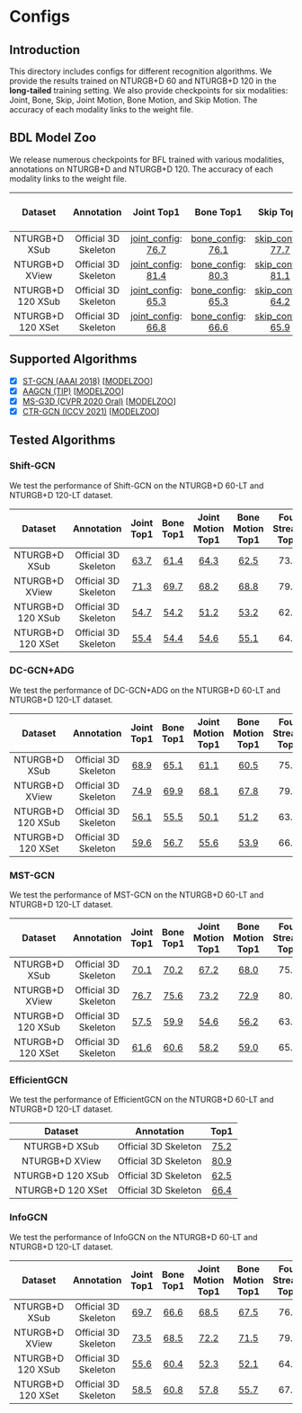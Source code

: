 # Configs

## Introduction

This directory includes configs for different recognition algorithms. We provide the results trained on NTURGB+D 60 and NTURGB+D 120 in the **long-tailed** training setting. We also provide checkpoints for six modalities: Joint, Bone, Skip, Joint Motion, Bone Motion, and Skip Motion. The accuracy of each modality links to the weight file.

## BDL Model Zoo

We release numerous checkpoints for BFL trained with various modalities, annotations on NTURGB+D and NTURGB+D 120. The accuracy of each modality links to the weight file.

| Dataset | Annotation | Joint Top1 | Bone Top1 | Skip Top1 | Joint Motion Top1 | Bone Motion Top1 | Skip Motion Top1 | Two-Stream Top1 | Four Stream Top1 | Six Stream Top1|
| :---: | :---: | :---: | :---: | :---: | :---: | :---: | :---: | :---: | :---: | :---: |
| NTURGB+D XSub | Official 3D Skeleton | [joint_config](/configs/BRL/ntu60_xsub_LT/j.py): [76.7](https://drive.google.com/drive/folders/1ksC002PtEMxCt8A5l5ftqSN9guBzJxy0?usp=share_link) | [bone_config](/configs/BRL/ntu60_xsub_LT/b.py): [76.1](https://drive.google.com/drive/folders/1ksC002PtEMxCt8A5l5ftqSN9guBzJxy0?usp=share_link) | [skip_config](/configs/BRL/ntu60_xsub_LT/k.py): [77.7](https://drive.google.com/drive/folders/1ksC002PtEMxCt8A5l5ftqSN9guBzJxy0?usp=share_link) | [joint_motion_config](/configs/BRL/ntu60_xsub_LT/jm.py): [75.0](https://drive.google.com/drive/folders/1ksC002PtEMxCt8A5l5ftqSN9guBzJxy0?usp=share_link) | [bone_motion_config](/configs/BRL/ntu60_xsub_LT/bm.py): [72.8](https://drive.google.com/drive/folders/1ksC002PtEMxCt8A5l5ftqSN9guBzJxy0?usp=share_link) | [skip_motion_config](/configs/BRL/ntu60_xsub_LT/km.py): [73.4](https://drive.google.com/drive/folders/1ksC002PtEMxCt8A5l5ftqSN9guBzJxy0?usp=share_link) | 79.6 | 81.0 | 81.8 |
| NTURGB+D XView | Official 3D Skeleton | [joint_config](/configs/BRL/ntu60_xview_LT/j.py): [81.4](https://drive.google.com/drive/folders/1KrtXE1tdJGVJz2ixWpR6Vd7l5qzAf8TV?usp=share_link) | [bone_config](/configs/BRL/ntu60_xview_LT/b.py): [80.3](https://drive.google.com/drive/folders/1KrtXE1tdJGVJz2ixWpR6Vd7l5qzAf8TV?usp=share_link) | [skip_config](/configs/BRL/ntu60_xview_LT/k.py): [81.1](https://drive.google.com/drive/folders/1KrtXE1tdJGVJz2ixWpR6Vd7l5qzAf8TV?usp=share_link) | [joint_motion_config](/configs/BRL/ntu60_xview_LT/jm.py): [78.5](https://drive.google.com/drive/folders/1KrtXE1tdJGVJz2ixWpR6Vd7l5qzAf8TV?usp=share_link) | [bone_motion_config](/configs/BRL/ntu60_xview_LT/bm.py): [76.2](https://drive.google.com/drive/folders/1KrtXE1tdJGVJz2ixWpR6Vd7l5qzAf8TV?usp=share_link) | [skip_motion_config](/configs/BRL/ntu60_xview_LT/km.py): [77.2](https://drive.google.com/drive/folders/1KrtXE1tdJGVJz2ixWpR6Vd7l5qzAf8TV?usp=share_link) | 84.0 | 84.9 | 85.4 |
| NTURGB+D 120 XSub | Official 3D Skeleton | [joint_config](/configs/BRL/ntu120_xsub_LT/j.py): [65.3](https://drive.google.com/drive/folders/1Lgnm_phTSM1fniYHONfzahJBdJZm36IV?usp=share_link) | [bone_config](/configs/BRL/ntu120_xsub_LT/b.py): [65.3](https://drive.google.com/drive/folders/1Lgnm_phTSM1fniYHONfzahJBdJZm36IV?usp=share_link) | [skip_config](/configs/BRL/ntu120_xsub_LT/k.py): [64.2](https://drive.google.com/drive/folders/1Lgnm_phTSM1fniYHONfzahJBdJZm36IV?usp=share_link) | [joint_motion_config](/configs/BRL/ntu120_xsub_LT/jm.py): [59.7](https://drive.google.com/drive/folders/1Lgnm_phTSM1fniYHONfzahJBdJZm36IV?usp=share_link) | [bone_motion_config](/configs/BRL/ntu120_xsub_LT/bm.py): [59.8](https://drive.google.com/drive/folders/1Lgnm_phTSM1fniYHONfzahJBdJZm36IV?usp=share_link) | [skip_motion_config](/configs/BRL/ntu120_xsub_LT/km.py): [59.6](https://drive.google.com/drive/folders/1Lgnm_phTSM1fniYHONfzahJBdJZm36IV?usp=share_link) | 68.7 | 69.4 | 69.7 |
| NTURGB+D 120 XSet | Official 3D Skeleton | [joint_config](/configs/BRL/ntu120_xset_LT/j.py): [66.8](https://drive.google.com/drive/folders/1L1mmgp-RtifmXTiWTNBU21e6Q3r7QV4i?usp=share_link) | [bone_config](/configs/BRL/ntu120_xset_LT/b.py): [66.6](https://drive.google.com/drive/folders/1L1mmgp-RtifmXTiWTNBU21e6Q3r7QV4i?usp=share_link) | [skip_config](/configs/BRL/ntu120_xset_LT/k.py): [65.9](https://drive.google.com/drive/folders/1L1mmgp-RtifmXTiWTNBU21e6Q3r7QV4i?usp=share_link) | [joint_motion_config](/configs/BRL/ntu120_xset_LT/jm.py): [63.5](https://drive.google.com/drive/folders/1L1mmgp-RtifmXTiWTNBU21e6Q3r7QV4i?usp=share_link) | [bone_motion_config](/configs/BRL/ntu120_xset_LT/bm.py): [62.2](https://drive.google.com/drive/folders/1L1mmgp-RtifmXTiWTNBU21e6Q3r7QV4i?usp=share_link) | [skip_motion_config](/configs/BRL/ntu120_xset_LT/km.py): [61.6](https://drive.google.com/drive/folders/1L1mmgp-RtifmXTiWTNBU21e6Q3r7QV4i?usp=share_link) | 69.7 | 71.0 | 71.3 |

## Supported Algorithms

- [x] [ST-GCN (AAAI 2018)](https://arxiv.org/abs/1801.07455) [[MODELZOO](/configs/stgcn/README.md)]
- [x] [AAGCN (TIP)](https://arxiv.org/abs/1912.06971) [[MODELZOO](/configs/aagcn/README.md)]
- [x] [MS-G3D (CVPR 2020 Oral)](https://arxiv.org/abs/2003.14111) [[MODELZOO](/configs/msg3d/README.md)]
- [x] [CTR-GCN (ICCV 2021)](https://arxiv.org/abs/2107.12213) [[MODELZOO](/configs/ctrgcn/README.md)]

## Tested Algorithms

### Shift-GCN
We test the performance of Shift-GCN on the NTURGB+D 60-LT and NTURGB+D 120-LT dataset.

| Dataset | Annotation | Joint Top1 | Bone Top1 | Joint Motion Top1 | Bone Motion Top1 | Four Stream Top1 |
| :---: | :---: | :---: | :---: | :---: | :---: | :---: |
| NTURGB+D XSub | Official 3D Skeleton | [63.7](https://drive.google.com/drive/folders/14hV4DHtPhYD872r1FJksNUsJrB80Fy_6?usp=share_link) | [61.4](https://drive.google.com/drive/folders/14hV4DHtPhYD872r1FJksNUsJrB80Fy_6?usp=share_link) | [64.3](https://drive.google.com/drive/folders/14hV4DHtPhYD872r1FJksNUsJrB80Fy_6?usp=share_link) | [62.5](https://drive.google.com/drive/folders/14hV4DHtPhYD872r1FJksNUsJrB80Fy_6?usp=share_link) | 73.6 |
| NTURGB+D XView | Official 3D Skeleton | [71.3](https://drive.google.com/drive/folders/1wYnlz8qP2OjEOWMbvOHjpHBjik1e-dSE?usp=share_link) | [69.7](https://drive.google.com/drive/folders/1wYnlz8qP2OjEOWMbvOHjpHBjik1e-dSE?usp=share_link) | [68.2](https://drive.google.com/drive/folders/1wYnlz8qP2OjEOWMbvOHjpHBjik1e-dSE?usp=share_link) | [68.8](https://drive.google.com/drive/folders/1wYnlz8qP2OjEOWMbvOHjpHBjik1e-dSE?usp=share_link) | 79.3 |
| NTURGB+D 120 XSub | Official 3D Skeleton | [54.7](https://drive.google.com/drive/folders/1QJEbT2UKCSCACZ4NRCeGRVMC8AKxkT6Y?usp=share_link) | [54.2](https://drive.google.com/drive/folders/1QJEbT2UKCSCACZ4NRCeGRVMC8AKxkT6Y?usp=share_link) | [51.2](https://drive.google.com/drive/folders/1QJEbT2UKCSCACZ4NRCeGRVMC8AKxkT6Y?usp=share_link) | [53.2](https://drive.google.com/drive/folders/1QJEbT2UKCSCACZ4NRCeGRVMC8AKxkT6Y?usp=share_link) | 62.3 |
| NTURGB+D 120 XSet | Official 3D Skeleton | [55.4](https://drive.google.com/drive/folders/1AJmbBA5KjaV7FYFrNueQi44UtenD1Rbz?usp=share_link) | [54.4](https://drive.google.com/drive/folders/1AJmbBA5KjaV7FYFrNueQi44UtenD1Rbz?usp=share_link) | [54.6](https://drive.google.com/drive/folders/1AJmbBA5KjaV7FYFrNueQi44UtenD1Rbz?usp=share_link) | [55.1](https://drive.google.com/drive/folders/1AJmbBA5KjaV7FYFrNueQi44UtenD1Rbz?usp=share_link) | 64.5 |

### DC-GCN+ADG
We test the performance of DC-GCN+ADG on the NTURGB+D 60-LT and NTURGB+D 120-LT dataset.

| Dataset | Annotation | Joint Top1 | Bone Top1 | Joint Motion Top1 | Bone Motion Top1 | Four Stream Top1 |
| :---: | :---: | :---: | :---: | :---: | :---: | :---: |
| NTURGB+D XSub | Official 3D Skeleton | [68.9](https://drive.google.com/drive/folders/1R5iT9W4WuAsyfmYn3_Yv0XDWGw6gksZe?usp=share_link) | [65.1](https://drive.google.com/drive/folders/1R5iT9W4WuAsyfmYn3_Yv0XDWGw6gksZe?usp=share_link) | [61.1](https://drive.google.com/drive/folders/1R5iT9W4WuAsyfmYn3_Yv0XDWGw6gksZe?usp=share_link) | [60.5](https://drive.google.com/drive/folders/1R5iT9W4WuAsyfmYn3_Yv0XDWGw6gksZe?usp=share_link) | 75.0 |
| NTURGB+D XView | Official 3D Skeleton | [74.9](https://drive.google.com/drive/folders/1-0rYWegk-b8NzNWloaxJ1OOFOjE1y_eu?usp=share_link) | [69.9](https://drive.google.com/drive/folders/1-0rYWegk-b8NzNWloaxJ1OOFOjE1y_eu?usp=share_link) | [68.1](https://drive.google.com/drive/folders/1-0rYWegk-b8NzNWloaxJ1OOFOjE1y_eu?usp=share_link) | [67.8](https://drive.google.com/drive/folders/1-0rYWegk-b8NzNWloaxJ1OOFOjE1y_eu?usp=share_link) | 79.7 |
| NTURGB+D 120 XSub | Official 3D Skeleton | [56.1](https://drive.google.com/drive/folders/1n-1ZTGhi2Z0bWZLq-L_pMY5hIOB8yZvu?usp=share_link) | [55.5](https://drive.google.com/drive/folders/1n-1ZTGhi2Z0bWZLq-L_pMY5hIOB8yZvu?usp=share_link) | [50.1](https://drive.google.com/drive/folders/1n-1ZTGhi2Z0bWZLq-L_pMY5hIOB8yZvu?usp=share_link) | [51.2](https://drive.google.com/drive/folders/1n-1ZTGhi2Z0bWZLq-L_pMY5hIOB8yZvu?usp=share_link) | 63.4 |
| NTURGB+D 120 XSet | Official 3D Skeleton | [59.6](https://drive.google.com/drive/folders/1XJmwA_MMzRUJnlt7tmdKUNK-jrVKxlpc?usp=share_link) | [56.7](https://drive.google.com/drive/folders/1XJmwA_MMzRUJnlt7tmdKUNK-jrVKxlpc?usp=share_link) | [55.6](https://drive.google.com/drive/folders/1XJmwA_MMzRUJnlt7tmdKUNK-jrVKxlpc?usp=share_link) | [53.9](https://drive.google.com/drive/folders/1XJmwA_MMzRUJnlt7tmdKUNK-jrVKxlpc?usp=share_link) | 66.2 |

### MST-GCN
We test the performance of MST-GCN on the NTURGB+D 60-LT and NTURGB+D 120-LT dataset.

| Dataset | Annotation | Joint Top1 | Bone Top1 | Joint Motion Top1 | Bone Motion Top1 | Four Stream Top1 |
| :---: | :---: | :---: | :---: | :---: | :---: | :---: |
| NTURGB+D XSub | Official 3D Skeleton | [70.1](https://drive.google.com/drive/folders/1hsn2dFT9qx7_lAN6NThvjQExhAJIn9IB?usp=share_link) | [70.2](https://drive.google.com/drive/folders/1hsn2dFT9qx7_lAN6NThvjQExhAJIn9IB?usp=share_link) | [67.2](https://drive.google.com/drive/folders/1hsn2dFT9qx7_lAN6NThvjQExhAJIn9IB?usp=share_link) | [68.0](https://drive.google.com/drive/folders/1hsn2dFT9qx7_lAN6NThvjQExhAJIn9IB?usp=share_link) | 75.9 |
| NTURGB+D XView | Official 3D Skeleton | [76.7](https://drive.google.com/drive/folders/1De0EplTEfB9utITPCoOqdVFCAv-DT4tC?usp=share_link) | [75.6](https://drive.google.com/drive/folders/1De0EplTEfB9utITPCoOqdVFCAv-DT4tC?usp=share_link) | [73.2](https://drive.google.com/drive/folders/1De0EplTEfB9utITPCoOqdVFCAv-DT4tC?usp=share_link) | [72.9](https://drive.google.com/drive/folders/1De0EplTEfB9utITPCoOqdVFCAv-DT4tC?usp=share_link) | 80.3 |
| NTURGB+D 120 XSub | Official 3D Skeleton | [57.5](https://drive.google.com/drive/folders/1rF6CjboejxfvVDcYObIpaiM3O-_33q45?usp=share_link) | [59.9](https://drive.google.com/drive/folders/1rF6CjboejxfvVDcYObIpaiM3O-_33q45?usp=share_link) | [54.6](https://drive.google.com/drive/folders/1rF6CjboejxfvVDcYObIpaiM3O-_33q45?usp=share_link) | [56.2](https://drive.google.com/drive/folders/1rF6CjboejxfvVDcYObIpaiM3O-_33q45?usp=share_link) | 63.8 |
| NTURGB+D 120 XSet | Official 3D Skeleton | [61.6](https://drive.google.com/drive/folders/1ISJFkzyrVg1JkGU3Zd4mVV1B3Ztf20Oc?usp=share_link) | [60.6](https://drive.google.com/drive/folders/1ISJFkzyrVg1JkGU3Zd4mVV1B3Ztf20Oc?usp=share_link) | [58.2](https://drive.google.com/drive/folders/1ISJFkzyrVg1JkGU3Zd4mVV1B3Ztf20Oc?usp=share_link) | [59.0](https://drive.google.com/drive/folders/1ISJFkzyrVg1JkGU3Zd4mVV1B3Ztf20Oc?usp=share_link) | 65.9 |

### EfficientGCN
We test the performance of EfficientGCN on the NTURGB+D 60-LT and NTURGB+D 120-LT dataset.

| Dataset | Annotation | Top1 |
| :---: | :---: | :---: |
| NTURGB+D XSub | Official 3D Skeleton | [75.2](https://drive.google.com/drive/folders/1urtkIgbr_dpPaEcBu44uVaxk9eVDUjQK?usp=share_link) |
| NTURGB+D XView | Official 3D Skeleton | [80.9](https://drive.google.com/drive/folders/1urtkIgbr_dpPaEcBu44uVaxk9eVDUjQK?usp=share_link) |
| NTURGB+D 120 XSub | Official 3D Skeleton | [62.5](https://drive.google.com/drive/folders/1urtkIgbr_dpPaEcBu44uVaxk9eVDUjQK?usp=share_link) |
| NTURGB+D 120 XSet | Official 3D Skeleton | [66.4](https://drive.google.com/drive/folders/1urtkIgbr_dpPaEcBu44uVaxk9eVDUjQK?usp=share_link) |

### InfoGCN
We test the performance of InfoGCN on the NTURGB+D 60-LT and NTURGB+D 120-LT dataset.

| Dataset | Annotation | Joint Top1 | Bone Top1 | Joint Motion Top1 | Bone Motion Top1 | Four Stream Top1 |
| :---: | :---: | :---: | :---: | :---: | :---: | :---: |
| NTURGB+D XSub | Official 3D Skeleton | [69.7](https://drive.google.com/drive/folders/1Lj3Xxcsgtu_UcMrCnfaBvXk5vqL9MXR-?usp=share_link) | [66.6](https://drive.google.com/drive/folders/1Lj3Xxcsgtu_UcMrCnfaBvXk5vqL9MXR-?usp=share_link) | [68.5](https://drive.google.com/drive/folders/1Lj3Xxcsgtu_UcMrCnfaBvXk5vqL9MXR-?usp=share_link) | [67.5](https://drive.google.com/drive/folders/1Lj3Xxcsgtu_UcMrCnfaBvXk5vqL9MXR-?usp=share_link) | 76.8 |
| NTURGB+D XView | Official 3D Skeleton | [73.5](https://drive.google.com/drive/folders/1JSCTcOfym_MDbQ-Mjiq5HWpmL0GiBjyA?usp=share_link) | [68.5](https://drive.google.com/drive/folders/1JSCTcOfym_MDbQ-Mjiq5HWpmL0GiBjyA?usp=share_link) | [72.2](https://drive.google.com/drive/folders/1JSCTcOfym_MDbQ-Mjiq5HWpmL0GiBjyA?usp=share_link) | [71.5](https://drive.google.com/drive/folders/1JSCTcOfym_MDbQ-Mjiq5HWpmL0GiBjyA?usp=share_link) | 79.2 |
| NTURGB+D 120 XSub | Official 3D Skeleton | [55.6](https://drive.google.com/drive/folders/14JI46wvmRRMcK4dp9DWgYxbbHmfaLuID?usp=share_link) | [60.4](https://drive.google.com/drive/folders/14JI46wvmRRMcK4dp9DWgYxbbHmfaLuID?usp=share_link) | [52.3](https://drive.google.com/drive/folders/14JI46wvmRRMcK4dp9DWgYxbbHmfaLuID?usp=share_link) | [52.1](https://drive.google.com/drive/folders/14JI46wvmRRMcK4dp9DWgYxbbHmfaLuID?usp=share_link) | 64.2 |
| NTURGB+D 120 XSet | Official 3D Skeleton | [58.5](https://drive.google.com/drive/folders/1w3ZcUTWvlYTvgeHZ7aiIQ6-oqLJXyh8V?usp=share_link) | [60.8](https://drive.google.com/drive/folders/1w3ZcUTWvlYTvgeHZ7aiIQ6-oqLJXyh8V?usp=share_link) | [57.8](https://drive.google.com/drive/folders/1w3ZcUTWvlYTvgeHZ7aiIQ6-oqLJXyh8V?usp=share_link) | [55.7](https://drive.google.com/drive/folders/1w3ZcUTWvlYTvgeHZ7aiIQ6-oqLJXyh8V?usp=share_link) | 67.1 |


